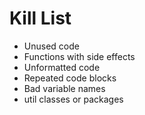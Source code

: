 Kill List
=========
* Unused code
* Functions with side effects
* Unformatted code
* Repeated code blocks
* Bad variable names
* util classes or packages
